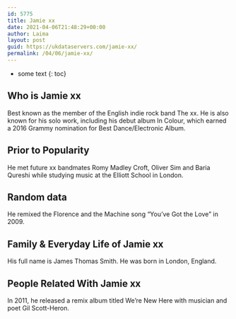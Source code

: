 ```yaml
---
id: 5775
title: Jamie xx
date: 2021-04-06T21:48:29+00:00
author: Laima
layout: post
guid: https://ukdataservers.com/jamie-xx/
permalink: /04/06/jamie-xx/
---
```


* some text
{: toc}


## Who is Jamie xx
                  
                  
                  
Best known as the member of the English indie rock band The xx. He is also known for his solo work, including his debut album In Colour, which earned a 2016 Grammy nomination for Best Dance/Electronic Album.
                  
              
            
              
            
                
                
                
## Prior to Popularity
                  
                  
                  
He met future xx bandmates Romy Madley Croft, Oliver Sim and Baria Qureshi while studying music at the Elliott School in London.
                  
              
            
              
            
                
                
                
## Random data
                  
                  
                  
He remixed the Florence and the Machine song &#8220;You&#8217;ve Got the Love&#8221; in 2009.
                  
              
            
              
            
                
                
                
## Family & Everyday Life of Jamie xx
                  
                  
                  
His full name is James Thomas Smith. He was born in London, England.
                  
              
            
              
            
                
                
                
## People Related With Jamie xx
                  
                  
                  
In 2011, he released a remix album titled We&#8217;re New Here with musician and poet Gil Scott-Heron.
                  
              
            
              
            
                
              
            
              
              
            
            
              
            
          
          
          